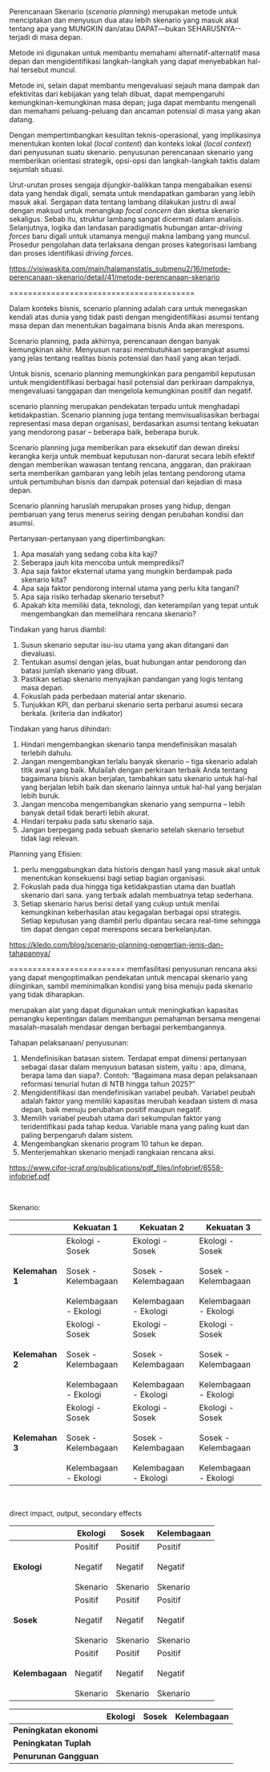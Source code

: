 Perencanaan Skenario (_scenario planning_) merupakan metode untuk menciptakan dan menyusun dua atau lebih skenario yang masuk akal tentang apa yang MUNGKIN dan/atau DAPAT—bukan SEHARUSNYA-- terjadi di masa depan.

Metode ini digunakan untuk membantu memahami alternatif-alternatif masa depan dan mengidentifikasi langkah-langkah yang dapat menyebabkan hal-hal tersebut muncul.

Metode ini, selain dapat membantu mengevaluasi sejauh mana dampak dan efektivitas dari kebijakan yang telah dibuat, dapat mempengaruhi kemungkinan-kemungkinan masa depan; juga dapat membantu mengenali dan memahami peluang-peluang dan ancaman potensial di masa yang akan datang.

Dengan mempertimbangkan kesulitan teknis-operasional, yang implikasinya menentukan konten lokal (_local content_) dan konteks lokal (_local context_) dari penyusunan suatu skenario. penyusunan perencanaan skenario yang memberikan orientasi strategik, opsi-opsi dan langkah-langkah taktis dalam sejumlah situasi.

Urut-urutan proses sengaja dijungkir-balikkan tanpa mengabaikan esensi data yang hendak digali, semata untuk mendapatkan gambaran yang lebih masuk akal. Sergapan data tentang lambang dilakukan justru di awal dengan maksud untuk menangkap _focal concern_ dan sketsa skenario sekaligus. Sebab itu, struktur lambang sangat dicermati dalam analisis. Selanjutnya, logika dan landasan paradigmatis hubungan antar-_driving forces_ baru digali untuk utamanya menguji makna lambang yang muncul. Prosedur pengolahan data terlaksana dengan proses kategorisasi lambang dan proses identifikasi _driving forces_. 

https://visiwaskita.com/main/halamanstatis_submenu2/16/metode-perencanaan-skenario/detail/41/metode-perencanaan-skenario

========================================

Dalam konteks bisnis, scenario planning adalah cara untuk menegaskan kendali atas dunia yang tidak pasti dengan mengidentifikasi asumsi tentang masa depan dan menentukan bagaimana bisnis Anda akan merespons.

Scenario planning, pada akhirnya, perencanaan dengan banyak kemungkinan akhir. Menyusun narasi membutuhkan seperangkat asumsi yang jelas tentang realitas bisnis potensial dan hasil yang akan terjadi.

Untuk bisnis, scenario planning memungkinkan para pengambil keputusan untuk mengidentifikasi berbagai hasil potensial dan perkiraan dampaknya, mengevaluasi tanggapan dan mengelola kemungkinan positif dan negatif.

scenario planning merupakan pendekatan terpadu untuk menghadapi ketidakpastian. Scenario planning juga tentang memvisualisasikan berbagai representasi masa depan organisasi, berdasarkan asumsi tentang kekuatan yang mendorong pasar – beberapa baik, beberapa buruk.

Scenario planning juga memberikan para eksekutif dan dewan direksi kerangka kerja untuk membuat keputusan non-darurat secara lebih efektif dengan memberikan wawasan tentang rencana, anggaran, dan prakiraan serta memberikan gambaran yang lebih jelas tentang pendorong utama untuk pertumbuhan bisnis dan dampak potensial dari kejadian di masa depan.

Scenario planning haruslah merupakan proses yang hidup, dengan pembaruan yang terus menerus seiring dengan perubahan kondisi dan asumsi.

Pertanyaan-pertanyaan yang dipertimbangkan:
1. Apa masalah yang sedang coba kita kaji?
2. Seberapa jauh kita mencoba untuk memprediksi?
3. Apa saja faktor eksternal utama yang mungkin berdampak pada skenario kita?
4. Apa saja faktor pendorong internal utama yang perlu kita tangani?
5. Apa saja risiko terhadap skenario tersebut?
6. Apakah kita memiliki data, teknologi, dan keterampilan yang tepat untuk mengembangkan dan memelihara rencana skenario?

Tindakan yang harus diambil:
1. Susun skenario seputar isu-isu utama yang akan ditangani dan dievaluasi.
2. Tentukan asumsi dengan jelas, buat hubungan antar pendorong dan batasi jumlah skenario yang dibuat.
3. Pastikan setiap skenario menyajikan pandangan yang logis tentang masa depan.
4. Fokuslah pada perbedaan material antar skenario.
5. Tunjukkan KPI, dan perbarui skenario serta perbarui asumsi secara berkala. (kriteria dan indikator)

Tindakan yang harus dihindari:
1. Hindari mengembangkan skenario tanpa mendefinisikan masalah terlebih dahulu.
2. Jangan mengembangkan terlalu banyak skenario – tiga skenario adalah titik awal yang baik. Mulailah dengan perkiraan terbaik Anda tentang bagaimana bisnis akan berjalan, tambahkan satu skenario untuk hal-hal yang berjalan lebih baik dan skenario lainnya untuk hal-hal yang berjalan lebih buruk.
3. Jangan mencoba mengembangkan skenario yang sempurna – lebih banyak detail tidak berarti lebih akurat.
4. Hindari terpaku pada satu skenario saja.
5. Jangan berpegang pada sebuah skenario setelah skenario tersebut tidak lagi relevan.

Planning yang Efisien:
1. perlu menggabungkan data historis dengan hasil yang masuk akal untuk menentukan konsekuensi bagi setiap bagian organisasi. 
2. Fokuslah pada dua hingga tiga ketidakpastian utama dan buatlah skenario dari sana. yang terbaik adalah membuatnya tetap sederhana.
3. Setiap skenario harus berisi detail yang cukup untuk menilai kemungkinan keberhasilan atau kegagalan berbagai opsi strategis. Setiap keputusan yang diambil perlu dipantau secara real-time sehingga tim dapat dengan cepat merespons secara berkelanjutan.

https://kledo.com/blog/scenario-planning-pengertian-jenis-dan-tahapannya/

=========================
memfasilitasi penyusunan rencana aksi yang dapat mengoptimalkan pendekatan untuk mencapai skenario yang diinginkan, sambil meminimalkan kondisi yang bisa menuju pada skenario yang tidak diharapkan. 

merupakan alat yang dapat digunakan untuk meningkatkan kapasitas pemangku kepentingan dalam membangun pemahaman bersama mengenai masalah-masalah mendasar dengan berbagai perkembangannya. 

Tahapan pelaksanaan/ penyusunan:
1. Mendefinisikan batasan sistem. Terdapat empat dimensi pertanyaan sebagai dasar dalam menyusun batasan sistem, yaitu : apa, dimana, berapa lama dan siapa?. Contoh: “Bagaimana masa depan pelaksanaan reformasi tenurial hutan di NTB hingga tahun 2025?”
2. Mengidentifikasi dan mendefinisikan variabel peubah. Variabel peubah adalah faktor yang memiliki kapasitas merubah keadaan sistem di masa depan, baik menuju perubahan positif maupun negatif.
3. Memilih variabel peubah utama dari sekumpulan faktor yang teridentifikasi pada tahap kedua. Variable mana yang paling kuat dan paling berpengaruh dalam sistem.
4. Mengembangkan skenario program 10 tahun ke depan.
5. Menterjemahkan skenario menjadi rangkaian rencana aksi.

https://www.cifor-icraf.org/publications/pdf_files/infobrief/6558-infobrief.pdf


 

Skenario:

|                 | **Kekuatan 1**                                                          | **Kekuatan 2**                                                          | **Kekuatan 3**                                                          |
| --------------- | ----------------------------------------------------------------------- | ----------------------------------------------------------------------- | ----------------------------------------------------------------------- |
| **Kelemahan 1** | Ekologi - Sosek<br><br>Sosek - Kelembagaan<br><br>Kelembagaan - Ekologi | Ekologi - Sosek<br><br>Sosek - Kelembagaan<br><br>Kelembagaan - Ekologi | Ekologi - Sosek<br><br>Sosek - Kelembagaan<br><br>Kelembagaan - Ekologi |
| **Kelemahan 2** | Ekologi - Sosek<br><br>Sosek - Kelembagaan<br><br>Kelembagaan - Ekologi | Ekologi - Sosek<br><br>Sosek - Kelembagaan<br><br>Kelembagaan - Ekologi | Ekologi - Sosek<br><br>Sosek - Kelembagaan<br><br>Kelembagaan - Ekologi |
| **Kelemahan 3** | Ekologi - Sosek<br><br>Sosek - Kelembagaan<br><br>Kelembagaan - Ekologi | Ekologi - Sosek<br><br>Sosek - Kelembagaan<br><br>Kelembagaan - Ekologi | Ekologi - Sosek<br><br>Sosek - Kelembagaan<br><br>Kelembagaan - Ekologi |

 

direct impact, output, secondary effects

|                 | **Ekologi**                                | **Sosek**                                  | **Kelembagaan**                            |
| --------------- | -------------------------------------- | -------------------------------------- | -------------------------------------- |
| **Ekologi**     | Positif<br><br>Negatif<br><br>Skenario | Positif<br><br>Negatif<br><br>Skenario | Positif<br><br>Negatif<br><br>Skenario |
| **Sosek**       | Positif<br><br>Negatif<br><br>Skenario | Positif<br><br>Negatif<br><br>Skenario | Positif<br><br>Negatif<br><br>Skenario |
| **Kelembagaan** | Positif<br><br>Negatif<br><br>Skenario | Positif<br><br>Negatif<br><br>Skenario | Positif<br><br>Negatif<br><br>Skenario |



|                         | **Ekologi** | **Sosek** | **Kelembagaan** |
| ----------------------- | ----------- | --------- | --------------- |
| **Peningkatan ekonomi** |             |           |                 |
| **Peningkatan Tuplah**  |             |           |                 |
| **Penurunan Gangguan**  |             |           |                 |
